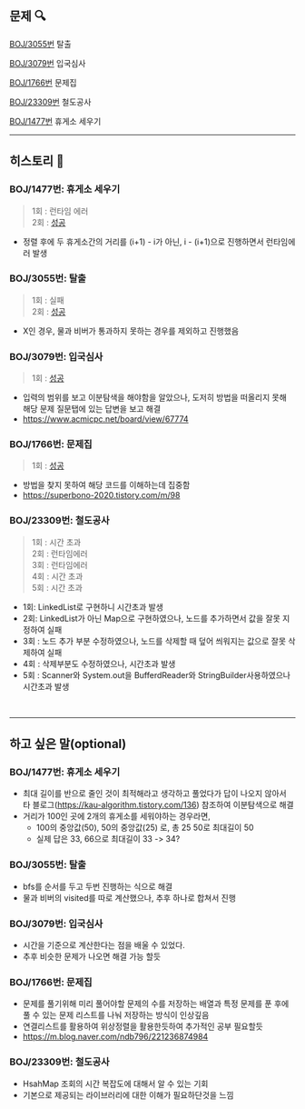 ## 문제 :mag:

[BOJ/3055번](https://www.acmicpc.net/problem/3055) 탈출

[BOJ/3079번](https://www.acmicpc.net/problem/3079) 입국심사

[BOJ/1766번](https://www.acmicpc.net/problem/1766) 문제집

[BOJ/23309번](https://www.acmicpc.net/problem/23309) 철도공사

[BOJ/1477번](https://www.acmicpc.net/problem/1477) 휴게소 세우기

---

## 히스토리 :memo:

### BOJ/1477번: 휴게소 세우기

> 1회 : 런타임 에러<br>
> 2회 : [성공](url)

- 정렬 후에 두 휴게소간의 거리를 (i+1) - i가 아닌, i - (i+1)으로 진행하면서 런타임에러 발생

### BOJ/3055번: 탈출

> 1회 : 실패<br>
> 2회 : [성공](url)

- X인 경우, 물과 비버가 통과하지 못하는 경우를 제외하고 진행했음

### BOJ/3079번: 입국심사

> 1회 : [성공](url)

- 입력의 범위를 보고 이분탐색을 해야함을 알았으나, 도저히 방법을 떠올리지 못해 해당 문제 질문탭에 있는 답변을 보고 해결
- https://www.acmicpc.net/board/view/67774

### BOJ/1766번: 문제집

> 1회 : [성공](url)

- 방법을 찾지 못하여 해당 코드를 이해하는데 집중함
- https://superbono-2020.tistory.com/m/98

### BOJ/23309번: 철도공사

> 1회 : 시간 초과<br>
> 2회 : 런타임에러<br>
> 3회 : 런타임에러<br>
> 4회 : 시간 초과<br>
> 5회 : 시간 초과<br>

- 1회: LinkedList로 구현하니 시간초과 발생
- 2회: LinkedList가 아닌 Map으로 구현하였으나, 노드를 추가하면서 값을 잘못 지정하여 실패
- 3회 : 노드 추가 부분 수정하였으나, 노드를 삭제할 때 덮어 씌워지는 값으로 잘못 삭제하여 실패
- 4회 : 삭제부분도 수정하였으나, 시간초과 발생
- 5회 : Scanner와 System.out을 BufferdReader와 StringBuilder사용하였으나 시간초과 발생

<br>

---

## 하고 싶은 말(optional)

### BOJ/1477번: 휴게소 세우기

- 최대 길이를 반으로 줄인 것이 최적해라고 생각하고 풀었다가 답이 나오지 않아서 타 블로그(https://kau-algorithm.tistory.com/136) 참조하여 이분탐색으로 해결
- 거리가 100인 곳에 2개의 휴게소를 세워야하는 경우라면,
  - 100의 중앙값(50), 50의 중앙값(25) 로, 총 25 50로 최대길이 50
  - 실제 답은 33, 66으로 최대길이 33 -> 34?

### BOJ/3055번: 탈출

- bfs를 순서를 두고 두번 진행하는 식으로 해결
- 물과 비버의 visited를 따로 계산했으나, 추후 하나로 합쳐서 진행

### BOJ/3079번: 입국심사

- 시간을 기준으로 계산한다는 점을 배울 수 있었다.
- 추후 비슷한 문제가 나오면 해결 가능 할듯

### BOJ/1766번: 문제집

- 문제를 풀기위해 미리 풀어야할 문제의 수를 저장하는 배열과 특정 문제를 푼 후에 풀 수 있는 문제 리스트를 나눠 저장하는 방식이 인상깊음
- 연결리스트를 활용하여 위상정렬을 활용한듯하여 추가적인 공부 필요할듯
- https://m.blog.naver.com/ndb796/221236874984

### BOJ/23309번: 철도공사

- HsahMap 조회의 시간 복잡도에 대해서 알 수 있는 기회
- 기본으로 제공되는 라이브러리에 대한 이해가 필요하단것을 느낌
